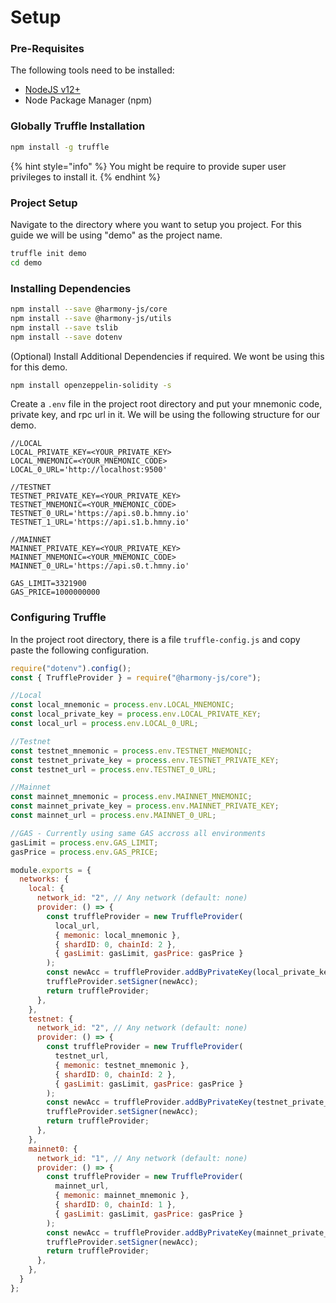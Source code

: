 # Setup

### Pre-Requisites

The following tools need to be installed:

* [NodeJS v12+](https://nodejs.org/en/download/)
* Node Package Manager (npm)

### Globally Truffle Installation

```bash
npm install -g truffle     
```

{% hint style="info" %}
&#x20;You might be require to provide super user privileges to install it.
{% endhint %}

### Project Setup

Navigate to the directory where you want to setup you project. For this guide we will be using "demo" as the project name.

```bash
truffle init demo
cd demo
```

### Installing Dependencies

```bash
npm install --save @harmony-js/core
npm install --save @harmony-js/utils
npm install --save tslib
npm install --save dotenv
```

(Optional) Install Additional Dependencies if required. We wont be using this for this demo.

```bash
npm install openzeppelin-solidity -s
```

Create a `.env` file in the project root directory and put your mnemonic code, private key, and rpc url in it. We will be using the following structure for our demo.

```
//LOCAL
LOCAL_PRIVATE_KEY=<YOUR_PRIVATE_KEY>
LOCAL_MNEMONIC=<YOUR_MNEMONIC_CODE>
LOCAL_0_URL='http://localhost:9500'

//TESTNET
TESTNET_PRIVATE_KEY=<YOUR_PRIVATE_KEY>
TESTNET_MNEMONIC=<YOUR_MNEMONIC_CODE>
TESTNET_0_URL='https://api.s0.b.hmny.io'
TESTNET_1_URL='https://api.s1.b.hmny.io'

//MAINNET
MAINNET_PRIVATE_KEY=<YOUR_PRIVATE_KEY>
MAINNET_MNEMONIC=<YOUR_MNEMONIC_CODE>
MAINNET_0_URL='https://api.s0.t.hmny.io'

GAS_LIMIT=3321900
GAS_PRICE=1000000000
```

### Configuring Truffle

In the project root directory, there is a file `truffle-config.js` and copy paste the following configuration.

```javascript
require("dotenv").config();
const { TruffleProvider } = require("@harmony-js/core");

//Local
const local_mnemonic = process.env.LOCAL_MNEMONIC;
const local_private_key = process.env.LOCAL_PRIVATE_KEY;
const local_url = process.env.LOCAL_0_URL;

//Testnet
const testnet_mnemonic = process.env.TESTNET_MNEMONIC;
const testnet_private_key = process.env.TESTNET_PRIVATE_KEY;
const testnet_url = process.env.TESTNET_0_URL;

//Mainnet
const mainnet_mnemonic = process.env.MAINNET_MNEMONIC;
const mainnet_private_key = process.env.MAINNET_PRIVATE_KEY;
const mainnet_url = process.env.MAINNET_0_URL;

//GAS - Currently using same GAS accross all environments
gasLimit = process.env.GAS_LIMIT;
gasPrice = process.env.GAS_PRICE;

module.exports = {
  networks: {
    local: {
      network_id: "2", // Any network (default: none)
      provider: () => {
        const truffleProvider = new TruffleProvider(
          local_url,
          { memonic: local_mnemonic },
          { shardID: 0, chainId: 2 },
          { gasLimit: gasLimit, gasPrice: gasPrice }
        );
        const newAcc = truffleProvider.addByPrivateKey(local_private_key);
        truffleProvider.setSigner(newAcc);
        return truffleProvider;
      },
    },
    testnet: {
      network_id: "2", // Any network (default: none)
      provider: () => {
        const truffleProvider = new TruffleProvider(
          testnet_url,
          { memonic: testnet_mnemonic },
          { shardID: 0, chainId: 2 },
          { gasLimit: gasLimit, gasPrice: gasPrice }
        );
        const newAcc = truffleProvider.addByPrivateKey(testnet_private_key);
        truffleProvider.setSigner(newAcc);
        return truffleProvider;
      },
    },
    mainnet0: {
      network_id: "1", // Any network (default: none)
      provider: () => {
        const truffleProvider = new TruffleProvider(
          mainnet_url,
          { memonic: mainnet_mnemonic },
          { shardID: 0, chainId: 1 },
          { gasLimit: gasLimit, gasPrice: gasPrice }
        );
        const newAcc = truffleProvider.addByPrivateKey(mainnet_private_key);
        truffleProvider.setSigner(newAcc);
        return truffleProvider;
      },
    },
  }
};

```
